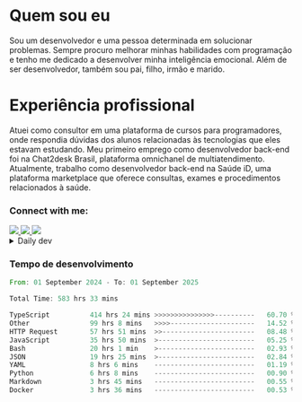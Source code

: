 # Quem sou eu
Sou um desenvolvedor e uma pessoa determinada em solucionar problemas. Sempre procuro melhorar minhas habilidades com programação e tenho me dedicado a desenvolver minha inteligência emocional. Além de ser desenvolvedor, também sou pai, filho, irmão e marido.

# Experiência profissional
Atuei como consultor em uma plataforma de cursos para programadores, onde respondia dúvidas dos alunos relacionadas às tecnologias que eles estavam estudando.
Meu primeiro emprego como desenvolvedor back-end foi na Chat2desk Brasil, plataforma omnichanel de multiatendimento.
Atualmente, trabalho como desenvolvedor back-end na Saúde iD, uma plataforma marketplace que oferece consultas, exames e procedimentos relacionados à saúde.

### Connect with me:
<a href="https://www.linkedin.com/in/theusmoreira" target="_blank" >
<img src="https://img.shields.io/badge/linkedin-%230077B5.svg?&style=for-the-badge&logo=linkedin&logoColor=white ">
</a>
<a href="https://www.instagram.com/matheus.s.moreira/" target="_blank">
<img src="https://img.shields.io/badge/instagram-%23E4405F.svg?&style=for-the-badge&logo=instagram&logoColor=white">
</a>
<a href="mailto:matheussm301@gmail.com"  target="_blank">
<img src="https://img.shields.io/badge/gmail-%23E4405F.svg?&style=for-the-badge&logo=gmail&logoColor=white">
</a>


<details>
  <summary>Daily dev </summary>
<p>
  <a href="https://app.daily.dev/matheussantos"><img src="https://github.com/matheus-santos-moreira/matheus-santos-moreira/blob/master/devcard.svg" width="200" alt="Matheus Santos's Dev Card"/></a>
 </p>
</details>

<h3>Tempo de desenvolvimento</h3>

<!--START_SECTION:waka-->

```rust
From: 01 September 2024 - To: 01 September 2025

Total Time: 583 hrs 33 mins

TypeScript          414 hrs 24 mins >>>>>>>>>>>>>>>----------   60.70 %
Other               99 hrs 8 mins   >>>>---------------------   14.52 %
HTTP Request        57 hrs 51 mins  >>-----------------------   08.48 %
JavaScript          35 hrs 50 mins  >------------------------   05.25 %
Bash                20 hrs 1 min    >------------------------   02.93 %
JSON                19 hrs 25 mins  >------------------------   02.84 %
YAML                8 hrs 6 mins    -------------------------   01.19 %
Python              6 hrs 8 mins    -------------------------   00.90 %
Markdown            3 hrs 45 mins   -------------------------   00.55 %
Docker              3 hrs 36 mins   -------------------------   00.53 %
```

<!--END_SECTION:waka-->
